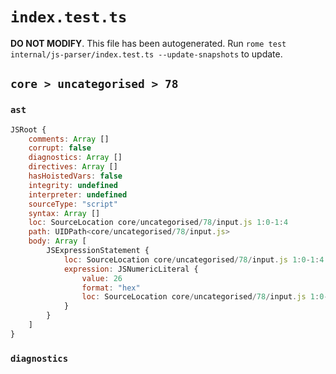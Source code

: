 # `index.test.ts`

**DO NOT MODIFY**. This file has been autogenerated. Run `rome test internal/js-parser/index.test.ts --update-snapshots` to update.

## `core > uncategorised > 78`

### `ast`

```javascript
JSRoot {
	comments: Array []
	corrupt: false
	diagnostics: Array []
	directives: Array []
	hasHoistedVars: false
	integrity: undefined
	interpreter: undefined
	sourceType: "script"
	syntax: Array []
	loc: SourceLocation core/uncategorised/78/input.js 1:0-1:4
	path: UIDPath<core/uncategorised/78/input.js>
	body: Array [
		JSExpressionStatement {
			loc: SourceLocation core/uncategorised/78/input.js 1:0-1:4
			expression: JSNumericLiteral {
				value: 26
				format: "hex"
				loc: SourceLocation core/uncategorised/78/input.js 1:0-1:4
			}
		}
	]
}
```

### `diagnostics`

```

```
